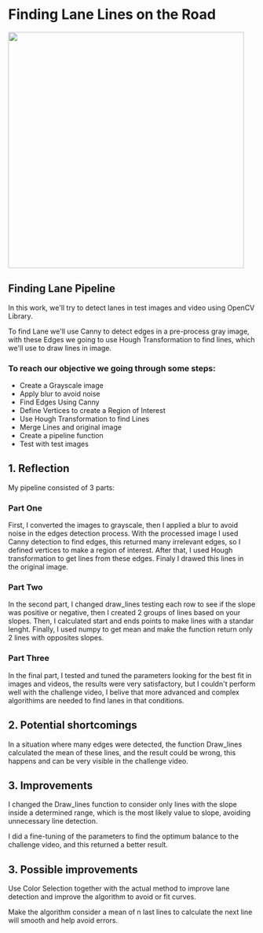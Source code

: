 # Finding Lane Lines on the Road

<img src="examples/laneLines_thirdPass.jpg" width="480"/>


## Finding Lane Pipeline

In this work, we'll try to detect lanes in test images and video using OpenCV Library.


To find Lane we'll use Canny to detect edges in a pre-process gray image, with these Edges we going to use Hough Transformation to find lines, which we'll use to draw lines in image. 


### To reach our objective we going through some steps:

* Create a Grayscale image
* Apply blur to avoid noise
* Find Edges Using Canny
* Define Vertices to create a Region of Interest
* Use Hough Transformation to find Lines
* Merge Lines and original image
* Create a pipeline function
* Test with test images


## 1. Reflection

My pipeline consisted of 3 parts:

### Part One

First, I converted the images to grayscale, then I applied a blur to avoid noise in the edges detection process. With the processed image I used Canny detection to find edges, this returned many irrelevant edges, so I defined vertices to make a region of interest. After that, I used Hough transformation to get lines from these edges. Finaly I drawed this lines in the original image. 

### Part Two

In the second part, I changed draw_lines testing each row to see if the slope was positive or negative, then I created 2 groups of lines based on your slopes. Then, I calculated start and ends points to make lines with a standar lenght. Finally, I used numpy to get mean and make  the function return only 2 lines with opposites slopes.

### Part Three

In the final part, I tested and tuned the parameters looking for the best fit in images and videos, the results were very satisfactory, but I couldn't perform well with the challenge video, I belive that more advanced and complex algorithims are needed to find lanes in that conditions. 


## 2. Potential shortcomings 


In a situation where many edges were detected, the function Draw_lines calculated the mean of these lines, and the result could be wrong, this happens and can be very visible in the challenge video. 


## 3. Improvements

I changed the Draw_lines function to consider only lines with the slope inside a determined range, which is the most likely value to slope, avoiding unnecessary line detection.

I did a fine-tuning of the parameters to find the optimum balance to the challenge video, and this returned a better result. 

## 3. Possible improvements

Use Color Selection together with the actual method to improve lane detection and improve the algorithm to avoid or fit curves. 

Make the algorithm consider a mean of n last lines to calculate the next line will smooth and help avoid errors.
